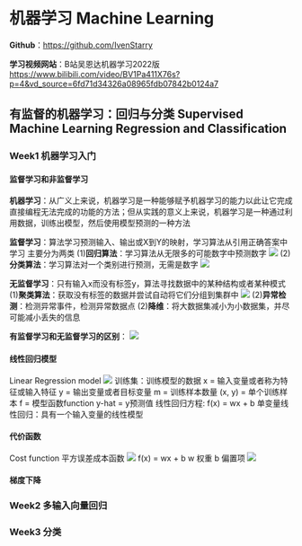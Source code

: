 # 机器学习 Machine Learning
**Github**：https://github.com/IvenStarry  

**学习视频网站**：B站吴恩达机器学习2022版
https://www.bilibili.com/video/BV1Pa411X76s?p=4&vd_source=6fd71d34326a08965fdb07842b0124a7
## 有监督的机器学习：回归与分类 Supervised Machine Learning Regression and Classification
### Week1 机器学习入门
#### 监督学习和非监督学习
**机器学习**：从广义上来说，机器学习是一种能够赋予机器学习的能力以此让它完成直接编程无法完成的功能的方法；但从实践的意义上来说，机器学习是一种通过利用数据，训练出模型，然后使用模型预测的一种方法

**监督学习**：算法学习预测输入、输出或X到Y的映射，学习算法从引用正确答案中学习
主要分为两类
(1)**回归算法**：学习算法从无限多的可能数字中预测数字
![](https://cdn.jsdelivr.net/gh/IvenStarry/Image/MarkdownImage/202407152307430.png)
(2)**分类算法**：学习算法对一个类别进行预测，无需是数字
![](https://cdn.jsdelivr.net/gh/IvenStarry/Image/MarkdownImage/202407152313340.png)

**无监督学习**：只有输入x而没有标签y，算法寻找数据中的某种结构或者某种模式
(1)**聚类算法**：获取没有标签的数据并尝试自动将它们分组到集群中
![](https://cdn.jsdelivr.net/gh/IvenStarry/Image/MarkdownImage/202407152328784.png)
(2)**异常检测**：检测异常事件，检测异常数据点
(2)**降维**：将大数据集减小为小数据集，并尽可能减小丢失的信息

**有监督学习和无监督学习的区别**：
![](https://cdn.jsdelivr.net/gh/IvenStarry/Image/MarkdownImage/202407152350050.png)


#### 线性回归模型
Linear Regression model
![](https://cdn.jsdelivr.net/gh/IvenStarry/Image/MarkdownImage/202407161330625.png)
训练集：训练模型的数据
x = 输入变量或者称为特征或输入特征
y = 输出变量或者目标变量
m = 训练样本数量
(x, y) = 单个训练样本
f = 模型函数function
y-hat = y预测值
线性回归方程: f(x) = wx + b
单变量线性回归：具有一个输入变量的线性模型

#### 代价函数
Cost function
平方误差成本函数
![](https://cdn.jsdelivr.net/gh/IvenStarry/Image/MarkdownImage/202407161350321.png)
f(x) = wx + b
w 权重 b 偏置项
![](https://cdn.jsdelivr.net/gh/IvenStarry/Image/MarkdownImage/202407161421997.png)

#### 梯度下降
### Week2 多输入向量回归
### Week3 分类
